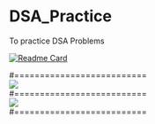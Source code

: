 # DSA_Practice
To practice DSA Problems <br />

[![Readme Card](https://github-readme-stats.vercel.app/api/pin/?username=mudar-hussain&repo=DSA_Practice)](https://github.com/mudar-hussain/DSA_Practice) <br />

#========================== <br />
[![](https://tokei.rs/b1/github/mudar-hussain/DSA_Practice?category=files)](https://github.com/mudar-hussain/DSA_Practice) <br />
#========================== <br />
[![](https://tokei.rs/b1/github/mudar-hussain/DSA_Practice)](https://github.com/mudar-hussain/DSA_Practice) <br />
#==========================


